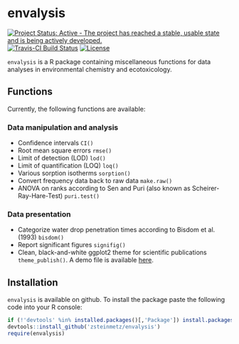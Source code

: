 envalysis
=========
[![Project Status: Active - The project has reached a stable, usable state and is being actively developed.](http://www.repostatus.org/badges/latest/active.svg)](http://www.repostatus.org/#active)
[![Travis-CI Build Status](https://travis-ci.org/zsteinmetz/envalysis.svg?branch=master)](https://travis-ci.org/zsteinmetz/envalysis)
[![License](http://img.shields.io/:license-GPL--3-blue.svg?style=flat)](http://www.gnu.org/licenses/gpl-3.0.html)

`envalysis` is a R package containing miscellaneous functions for data analyses in environmental chemistry and ecotoxicology.

## Functions
Currently, the following functions are available:

### Data manipulation and analysis

* Confidence intervals `CI()`
* Root mean square errors `rmse()`
* Limit of detection (LOD) `lod()`
* Limit of quantification (LOQ) `loq()`
* Various sorption isotherms `sorption()`
* Convert frequency data back to raw data `make.raw()`
* ANOVA on ranks according to Sen and Puri (also known as Scheirer-Ray-Hare-Test) `puri.test()`

### Data presentation

* Categorize water drop penetration times according to Bisdom et al. (1993) `bisdom()`
* Report significant figures `signifig()`
* Clean, black-and-white ggplot2 theme for scientific publications `theme_publish()`. A demo file is available [here](./demo/theme_publish.md).

## Installation
`envalysis` is available on github. To install the package paste the following code into your R console:

```r
if (!'devtools' %in% installed.packages()[,'Package']) install.packages('devtools')
devtools::install_github('zsteinmetz/envalysis')
require(envalysis)
```
